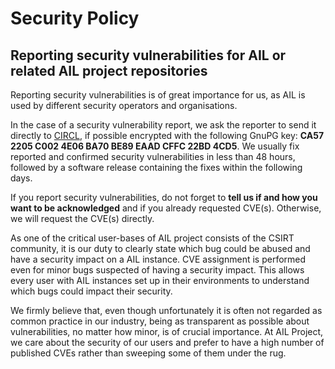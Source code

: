 # Security Policy

## Reporting security vulnerabilities for AIL or related AIL project repositories

Reporting security vulnerabilities is of great importance for us, as AIL is used by different security operators and organisations. 

In the case of a security vulnerability report, we ask the reporter to send it directly to [CIRCL](https://www.circl.lu/contact/), if possible encrypted with the following GnuPG key: **CA57 2205 C002 4E06 BA70 BE89 EAAD CFFC 22BD 4CD5**. We usually fix reported and confirmed security vulnerabilities in less than 48 hours, followed by a software release containing the fixes within the following days. 

If you report security vulnerabilities, do not forget to **tell us if and how you want to be acknowledged** and if you already requested CVE(s). Otherwise, we will request the CVE(s) directly.

As one of the critical user-bases of AIL project consists of the CSIRT community, it is our duty to clearly state which bug could be abused and have a security impact on a AIL instance. CVE assignment is performed even for minor bugs suspected of having a security impact. This allows every user with AIL instances set up in their environments to understand which bugs could impact their security.

We firmly believe that, even though unfortunately it is often not regarded as common practice in our industry, being as transparent as possible about vulnerabilities, no matter how minor, is of crucial importance. At AIL Project, we care about the security of our users and prefer to have a high number of published CVEs rather than sweeping some of them under the rug.
